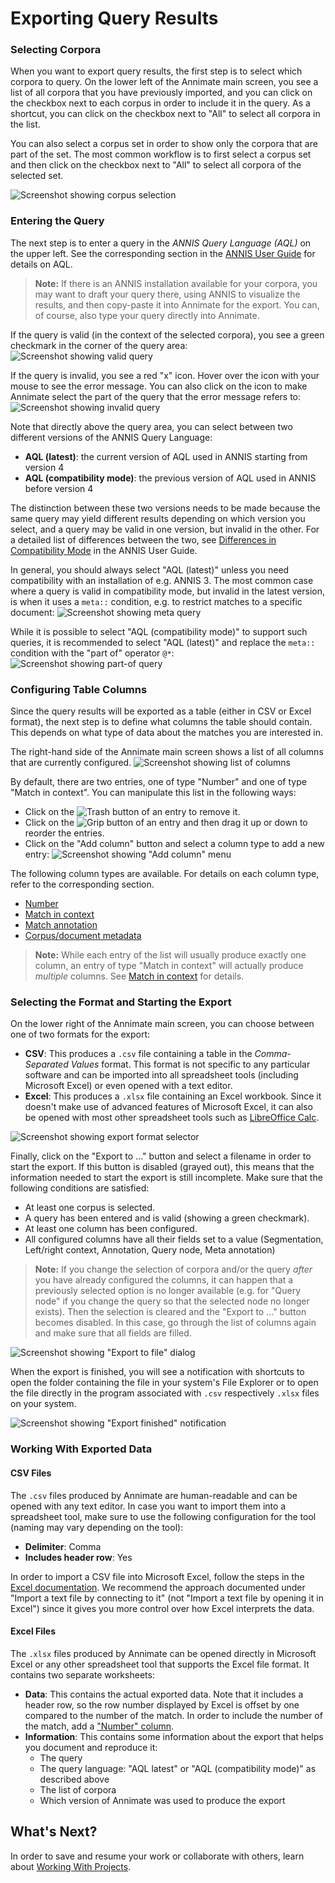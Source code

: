 # Exporting Query Results

### Selecting Corpora

When you want to export query results, the first step is to select which corpora to query. On the lower left of the Annimate main screen, you see a list of all corpora that you have previously imported, and you can click on the checkbox next to each corpus in order to include it in the query. As a shortcut, you can click on the checkbox next to "All" to select all corpora in the list.

You can also select a corpus set in order to show only the corpora that are part of the set. The most common workflow is to first select a corpus set and then click on the checkbox next to "All" to select all corpora of the selected set.

![Screenshot showing corpus selection](img/export-select-corpora.png)

### Entering the Query

The next step is to enter a query in the _ANNIS Query Language (AQL)_ on the upper left. See the corresponding section in the [ANNIS User Guide](https://korpling.github.io/ANNIS/4.0/user-guide/aql/index.html) for details on AQL.

> **Note:** If there is an ANNIS installation available for your corpora, you may want to draft your query there, using ANNIS to visualize the results, and then copy-paste it into Annimate for the export. You can, of course, also type your query directly into Annimate.

If the query is valid (in the context of the selected corpora), you see a green checkmark in the corner of the query area:
![Screenshot showing valid query](img/export-query-valid.png)

If the query is invalid, you see a red "x" icon. Hover over the icon with your mouse to see the error message. You can also click on the icon to make Annimate select the part of the query that the error message refers to:
![Screenshot showing invalid query](img/export-query-invalid.png)

Note that directly above the query area, you can select between two different versions of the ANNIS Query Language:

- **AQL (latest)**: the current version of AQL used in ANNIS starting from version 4
- **AQL (compatibility mode)**: the previous version of AQL used in ANNIS before version 4

The distinction between these two versions needs to be made because the same query may yield different results depending on which version you select, and a query may be valid in one version, but invalid in the other. For a detailed list of differences between the two, see [Differences in Compatibility Mode](https://korpling.github.io/ANNIS/4.0/user-guide/aql/compatibility-mode.html) in the ANNIS User Guide.

In general, you should always select "AQL (latest)" unless you need compatibility with an installation of e.g. ANNIS 3. The most common case where a query is valid in compatibility mode, but invalid in the latest version, is when it uses a `meta::` condition, e.g. to restrict matches to a specific document:
![Screenshot showing meta query](img/export-query-meta.png)

While it is possible to select "AQL (compatibility mode)" to support such queries, it is recommended to select "AQL (latest)" and replace the `meta::` condition with the "part of" operator `@*`:
![Screenshot showing part-of query](img/export-query-partof.png)

### Configuring Table Columns

Since the query results will be exported as a table (either in CSV or Excel format), the next step is to define what columns the table should contain. This depends on what type of data about the matches you are interested in.

The right-hand side of the Annimate main screen shows a list of all columns that are currently configured.
![Screenshot showing list of columns](img/export-columns.png)

By default, there are two entries, one of type "Number" and one of type "Match in context". You can manipulate this list in the following ways:

- Click on the ![Trash](img/trash-2.svg) button of an entry to remove it.
- Click on the ![Grip](img/grip-vertical.svg) button of an entry and then drag it up or down to reorder the entries.
- Click on the "Add column" button and select a column type to add a new entry:
  ![Screenshot showing "Add column" menu](img/export-add-column.png)

The following column types are available. For details on each column type, refer to the corresponding section.

- [Number](columns/number.md)
- [Match in context](columns/match-in-context.md)
- [Match annotation](columns/match-annotation.md)
- [Corpus/document metadata](columns/metadata.md)

> **Note:** While each entry of the list will usually produce exactly one column, an entry of type "Match in context" will actually produce _multiple_ columns. See [Match in context](columns/match-in-context.md) for details.

### Selecting the Format and Starting the Export

On the lower right of the Annimate main screen, you can choose between one of two formats for the export:

- **CSV**: This produces a `.csv` file containing a table in the _Comma-Separated Values_ format. This format is not specific to any particular software and can be imported into all spreadsheet tools (including Microsoft Excel) or even opened with a text editor.
- **Excel**: This produces a `.xlsx` file containing an Excel workbook. Since it doesn't make use of advanced features of Microsoft Excel, it can also be opened with most other spreadsheet tools such as [LibreOffice Calc](https://www.libreoffice.org/discover/calc/).

![Screenshot showing export format selector](img/export-format.png)

Finally, click on the "Export to ..." button and select a filename in order to start the export. If this button is disabled (grayed out), this means that the information needed to start the export is still incomplete. Make sure that the following conditions are satisfied:

- At least one corpus is selected.
- A query has been entered and is valid (showing a green checkmark).
- At least one column has been configured.
- All configured columns have all their fields set to a value (Segmentation, Left/right context, Annotation, Query node, Meta annotation)

> **Note:** If you change the selection of corpora and/or the query _after_ you have already configured the columns, it can happen that a previously selected option is no longer available (e.g. for "Query node" if you change the query so that the selected node no longer exists). Then the selection is cleared and the "Export to ..." button becomes disabled. In this case, go through the list of columns again and make sure that all fields are filled.

![Screenshot showing "Export to file" dialog](img/export-run.png)

When the export is finished, you will see a notification with shortcuts to open the folder containing the file in your system's File Explorer or to open the file directly in the program associated with `.csv` respectively `.xlsx` files on your system.

![Screenshot showing "Export finished" notification](img/export-finished.png)

### Working With Exported Data

#### CSV Files

The `.csv` files produced by Annimate are human-readable and can be opened with any text editor. In case you want to import them into a spreadsheet tool, make sure to use the following configuration for the tool (naming may vary depending on the tool):

- **Delimiter**: Comma
- **Includes header row**: Yes

In order to import a CSV file into Microsoft Excel, follow the steps in the [Excel documentation](https://support.microsoft.com/en-us/office/import-or-export-text-txt-or-csv-files-5250ac4c-663c-47ce-937b-339e391393ba). We recommend the approach documented under "Import a text file by connecting to it" (not "Import a text file by opening it in Excel") since it gives you more control over how Excel interprets the data.

#### Excel Files

The `.xlsx` files produced by Annimate can be opened directly in Microsoft Excel or any other spreadsheet tool that supports the Excel file format. It contains two separate worksheets:

- **Data**: This contains the actual exported data. Note that it includes a header row, so the row number displayed by Excel is offset by one compared to the number of the match. In order to include the number of the match, add a ["Number" column](columns/number.md).
- **Information**: This contains some information about the export that helps you document and reproduce it:
  - The query
  - The query language: "AQL latest" or "AQL (compatibility mode)" as described above
  - The list of corpora
  - Which version of Annimate was used to produce the export

## What's Next?

In order to save and resume your work or collaborate with others, learn about [Working With Projects](projects.md).
